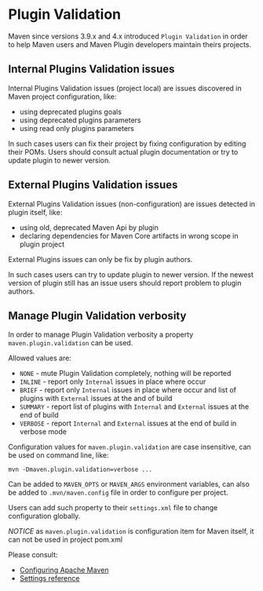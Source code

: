 # Plugin Validation

<!--
Licensed to the Apache Software Foundation (ASF) under one
or more contributor license agreements.  See the NOTICE file
distributed with this work for additional information
regarding copyright ownership.  The ASF licenses this file
to you under the Apache License, Version 2.0 (the
"License"); you may not use this file except in compliance
with the License.  You may obtain a copy of the License at

    http://www.apache.org/licenses/LICENSE-2.0

Unless required by applicable law or agreed to in writing,
software distributed under the License is distributed on an
"AS IS" BASIS, WITHOUT WARRANTIES OR CONDITIONS OF ANY
KIND, either express or implied.  See the License for the
specific language governing permissions and limitations
under the License.
-->

Maven since versions 3.9.x and 4.x introduced `Plugin Validation` 
in order to help Maven users and Maven Plugin developers maintain theirs projects.

## Internal Plugins Validation issues

Internal Plugins Validation issues (project local) are issues discovered in Maven project configuration, like:
 
 - using deprecated plugins goals
 - using deprecated plugins parameters
 - using read only plugins parameters

In such cases users can fix their project by fixing configuration by editing their POMs.
Users should consult actual plugin documentation or try to update plugin to newer version.

## External Plugins Validation issues

External Plugins Validation issues (non-configuration) are issues detected in plugin itself, like:

 - using old, deprecated Maven Api by plugin
 - declaring dependencies for Maven Core artifacts in wrong scope in plugin project

External Plugins issues can only be fix by plugin authors.

In such cases users can try to update plugin to newer version. 
If the newest version of plugin still has an issue users should report problem to plugin authors.

## Manage Plugin Validation verbosity

In order to manage Plugin Validation verbosity a property `maven.plugin.validation` can be used.

Allowed values are:

 - `NONE` - mute Plugin Validation completely, nothing will be reported
 - `INLINE` - report only `Internal` issues in place where occur 
 - `BRIEF` - report only `Internal` issues in place where occur and list of plugins with `External` issues at the and of build 
 - `SUMMARY` - report list of plugins with `Internal` and `External` issues at the end of build
 - `VERBOSE` - report `Internal` and `External` issues at the end of build in verbose mode

Configuration values for `maven.plugin.validation`  are case insensitive, can be used on command line, like:

```
mvn -Dmaven.plugin.validation=verbose ...
```

Can be added to `MAVEN_OPTS` or `MAVEN_ARGS` environment variables, 
can also be added to `.mvn/maven.config` file in order to configure per project.

Users can add such property to their `settings.xml` file to change configuration globally.

*NOTICE* as `maven.plugin.validation` is configuration item for Maven itself, it can not be used in project pom.xml

Please consult: 
 - [Configuring Apache Maven](/configure.html)
 - [Settings reference](/settings.html)


